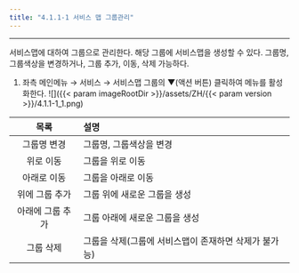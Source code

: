 ```yaml
---
title: "4.1.1-1 서비스 맵 그룹관리"
---
```


---
서비스맵에 대하여 그룹으로 관리한다. 해당 그룹에 서비스맵을 생성할 수 있다. 그룹명, 그룹색상을 변경하거나, 그룹 추가, 이동, 삭제 가능하다.

1. 좌측 메인메뉴 → 서비스 → 서비스맵 그룹의  ▼\(액션 버튼\) 클릭하여 메뉴를 활성화한다.
![]({{< param imageRootDir >}}/assets/ZH/{{< param version >}}/4.1.1-1_1.png)

| 목록 | 설명 |
| :---: | :--- |
| 그룹명 변경 | 그룹명, 그룹색상을 변경 |
| 위로 이동 | 그룹을 위로 이동 |
| 아래로 이동 | 그룹을 아래로 이동 |
| 위에 그룹 추가 | 그룹 위에 새로운 그룹을 생성 |
| 아래에 그룹 추가 | 그룹 아래에 새로운 그룹을 생성 |
| 그룹 삭제 | 그룹을 삭제\(그룹에 서비스맵이 존재하면 삭제가 불가능\) |

